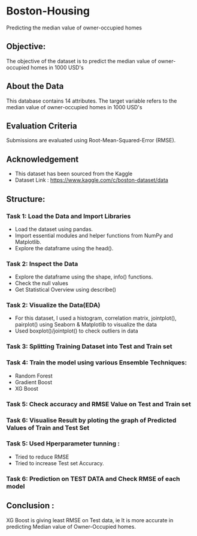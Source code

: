 # Boston-Housing
Predicting the median value of owner-occupied homes

## Objective:
The objective of the dataset is to predict the median value of owner-occupied homes in 1000 USD's

## About the Data
This database contains 14 attributes. The target variable refers to the median value of owner-occupied homes in 1000 USD's

## Evaluation Criteria
Submissions are evaluated using Root-Mean-Squared-Error (RMSE).

## Acknowledgement
- This dataset has been sourced from the Kaggle
- Dataset Link : https://www.kaggle.com/c/boston-dataset/data

## Structure: 

### Task 1: Load the Data and Import Libraries
* Load the dataset using pandas.
* Import essential modules and helper functions from NumPy and Matplotlib.
* Explore the dataframe using the head().

### Task 2: Inspect the Data
* Explore the dataframe using the shape, info() functions.
* Check the null values
* Get Statistical Overview using describe()

### Task 2:  Visualize the Data(EDA)
* For this dataset, I used a histogram, correlation matrix, jointplot(), pairplot()  using Seaborn & Matplotlib to visualize the data
* Used boxplot()/jointplot() to check outliers in data

### Task 3: Splitting Training Dataset into Test and Train set 
### Task 4: Train the model using various Ensemble Techniques:
- Random Forest
- Gradient Boost
- XG Boost
### Task 5: Check accuracy and RMSE Value on Test and Train set
### Task 6: Visualise Result by ploting the graph of Predicted Values of Train and Test Set            
### Task 5: Used Hperparameter tunning  :
- Tried to reduce RMSE 
- Tried to increase Test set Accuracy.              
### Task 6: Prediction on TEST DATA and Check RMSE of each model

## Conclusion : 
XG Boost is giving least RMSE on Test data, ie It is more accurate in predicting Median value of Owner-Occupied homes.
